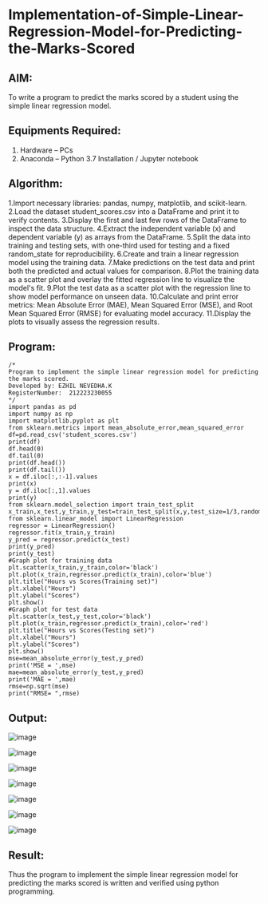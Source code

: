 # Implementation-of-Simple-Linear-Regression-Model-for-Predicting-the-Marks-Scored

## AIM:
To write a program to predict the marks scored by a student using the simple linear regression model.

## Equipments Required:
1. Hardware – PCs
2. Anaconda – Python 3.7 Installation / Jupyter notebook

## Algorithm:

1.Import necessary libraries: pandas, numpy, matplotlib, and scikit-learn.
2.Load the dataset student_scores.csv into a DataFrame and print it to verify contents.
3.Display the first and last few rows of the DataFrame to inspect the data structure.
4.Extract the independent variable (x) and dependent variable (y) as arrays from the DataFrame.
5.Split the data into training and testing sets, with one-third used for testing and a fixed random_state for reproducibility.
6.Create and train a linear regression model using the training data.
7.Make predictions on the test data and print both the predicted and actual values for comparison.
8.Plot the training data as a scatter plot and overlay the fitted regression line to visualize the model's fit.
9.Plot the test data as a scatter plot with the regression line to show model performance on unseen data.
10.Calculate and print error metrics: Mean Absolute Error (MAE), Mean Squared Error (MSE), and Root Mean Squared Error (RMSE) for evaluating model accuracy.
11.Display the plots to visually assess the regression results.

## Program:
```
/*
Program to implement the simple linear regression model for predicting the marks scored.
Developed by: EZHIL NEVEDHA.K
RegisterNumber:  212223230055
*/
import pandas as pd
import numpy as np
import matplotlib.pyplot as plt
from sklearn.metrics import mean_absolute_error,mean_squared_error
df=pd.read_csv('student_scores.csv')
print(df)
df.head(0)
df.tail(0)
print(df.head())
print(df.tail())
x = df.iloc[:,:-1].values
print(x)
y = df.iloc[:,1].values
print(y)
from sklearn.model_selection import train_test_split
x_train,x_test,y_train,y_test=train_test_split(x,y,test_size=1/3,random_state=0)
from sklearn.linear_model import LinearRegression
regressor = LinearRegression()
regressor.fit(x_train,y_train)
y_pred = regressor.predict(x_test)
print(y_pred)
print(y_test)
#Graph plot for training data
plt.scatter(x_train,y_train,color='black')
plt.plot(x_train,regressor.predict(x_train),color='blue')
plt.title("Hours vs Scores(Training set)")
plt.xlabel("Hours")
plt.ylabel("Scores")
plt.show()
#Graph plot for test data
plt.scatter(x_test,y_test,color='black')
plt.plot(x_train,regressor.predict(x_train),color='red')
plt.title("Hours vs Scores(Testing set)")
plt.xlabel("Hours")
plt.ylabel("Scores")
plt.show()
mse=mean_absolute_error(y_test,y_pred)
print('MSE = ',mse)
mae=mean_absolute_error(y_test,y_pred)
print('MAE = ',mae)
rmse=np.sqrt(mse)
print("RMSE= ",rmse)
```

## Output:
![image](https://github.com/user-attachments/assets/c62c59ae-fe64-4804-9e67-ec5f35e5b8bf)

![image](https://github.com/user-attachments/assets/838a6cd6-fc7d-494d-af40-492449afd37a)

![image](https://github.com/user-attachments/assets/5f21f657-7628-4822-b7bf-a4191051e276)

![image](https://github.com/user-attachments/assets/8c6c2d8f-bf03-4e24-acac-0ae67d64171c)

![image](https://github.com/user-attachments/assets/38c04ac6-e5b2-4727-9dd7-e674a1f2cecb)

![image](https://github.com/user-attachments/assets/ea2c69fb-710a-4ca5-8aaa-4e746869621e)

![image](https://github.com/user-attachments/assets/73fab738-730a-46d7-821d-c5fee05263bf)

## Result:
Thus the program to implement the simple linear regression model for predicting the marks scored is written and verified using python programming.
